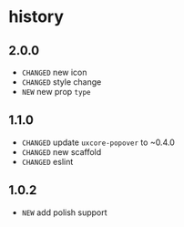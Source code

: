 # history

## 2.0.0

* `CHANGED` new icon
* `CHANGED` style change
* `NEW` new prop `type`

## 1.1.0

* `CHANGED` update `uxcore-popover` to ~0.4.0
* `CHANGED` new scaffold
* `CHANGED` eslint 

## 1.0.2

* `NEW` add polish support